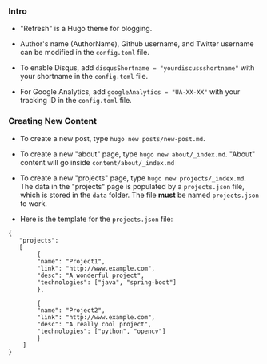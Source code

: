 ### Intro

- "Refresh" is a Hugo theme for blogging.

- Author's name (AuthorName), Github username, and Twitter username can be modified in the `config.toml` file.

- To enable Disqus, add `disqusShortname = "yourdiscussshortname"` with your shortname in the `config.toml` file.

- For Google Analytics, add `googleAnalytics = "UA-XX-XX"` with your tracking ID in the `config.toml` file.

### Creating New Content

- To create a new post, type `hugo new posts/new-post.md`.

- To create a new "about" page, type `hugo new about/_index.md`. "About" content will go inside `content/about/_index.md`

- To create a new "projects" page, type `hugo new projects/_index.md`. The data in the "projects" page is populated by a `projects.json` file, which is stored in the `data` folder. The file __must__ be named `projects.json` to work.

- Here is the template for the `projects.json` file:

```
{
   "projects": 
   [
        {
        "name": "Project1",
        "link": "http://www.example.com",
        "desc": "A wonderful project",
        "technologies": ["java", "spring-boot"]
        },

        {
        "name": "Project2",
        "link": "http://www.example.com",
        "desc": "A really cool project",
        "technologies": ["python", "opencv"]
        }
    ]
}
```

